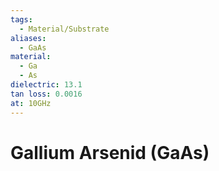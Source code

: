 ```yaml
---
tags:
  - Material/Substrate
aliases:
  - GaAs
material:
  - Ga
  - As
dielectric: 13.1
tan loss: 0.0016
at: 10GHz
---
```


# Gallium Arsenid (GaAs)